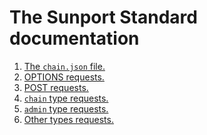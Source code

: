 # The Sunport Standard documentation

1. [The `chain.json` file.](chain_json.md)
2. [OPTIONS requests.](options_requests.md)
3. [POST requests.](post_requests.md)
4. [`chain` type requests.](chain_requests.md)
5. [`admin` type requests.]()
6. [Other types requests.]()
